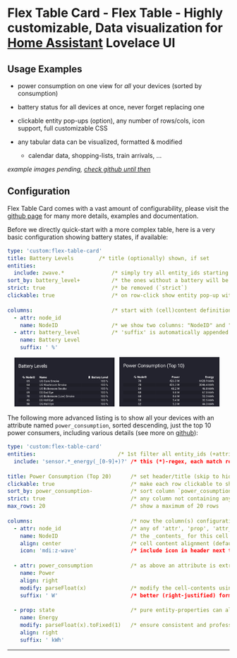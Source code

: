 # Flex Table Card - Flex Table - Highly customizable, Data visualization for [Home Assistant](https://github.com/home-assistant/home-assistant) Lovelace UI

## Usage Examples

* power consumption on one view for _all_ your devices (sorted by consumption)
* battery status for all devices at once, never forget replacing one
* clickable entity pop-ups (option), any number of rows/cols, icon support, full customizable CSS
* any tabular data can be visualized, formatted & modified

  * calendar data, shopping-lists, train arrivals, ... 

*example images pending, [check github until then](https://github.com/daringer/flex-table-card/)*


## Configuration

Flex Table Card comes with a vast amount of configurability, please visit the
[github page](https://github.com/daringer/flex-table-card/) for many more details, examples and
documentation.

Before we directly quick-start with a more complex table, here is a very basic configuration 
showing battery states, if available:

```yaml
type: 'custom:flex-table-card'
title: Battery Levels		 /* title (optionally) shown, if set                    */
entities:
  include: zwave.*               /* simply try all entity_ids starting with 'zwave.*'   */
sort_by: battery_level+	         /* the ones without a battery will be automatically be */
strict: true                     /* be removed (`strict`)                               */
clickable: true                  /* on row-click show entity pop-up with details        */

columns:                         /* start with (cell)content definition                 */
  - attr: node_id
    name: NodeID                 /* we show two columns: "NodeID" and "Battery Level"   */
  - attr: battery_level          /* 'suffix' is automatically appended as formatting    */
    name: Battery Level
    suffix: ' %'
```
&nbsp;&nbsp;&nbsp;&nbsp;<img src="https://github.com/daringer/image_dump/blob/master/bat_levels.png?raw=true" width=45% />&nbsp;&nbsp;&nbsp;<img src="https://github.com/daringer/image_dump/blob/master/power_consumption.png?raw=true" width=45% />


The following more advanced listing is to show all your devices with an attribute named `power_consumption`, 
sorted descending, just the top 10 power consumers, including various details (see more on [github](https://github.com/daringer/flex-table-card/)):

```yaml
type: 'custom:flex-table-card'
entities:	                       /* 1st filter all entity_ids (+attributes) by                */
  include: 'sensor.*_energy(_[0-9]+)?' /* this (*)-regex, each match represents a row in flex-table */

title: Power Consumption (Top 20)      /* set header/title (skip to hide)                           */
clickable: true                        /* make each row clickable to show the entity id's pop-up    */
sort_by: power_consumption-            /* sort column `power_cosumption` in descending order (-)    */
strict: true                           /* any column not containing any data (or null) is skipped   */
max_rows: 20                           /* show a maximum of 20 rows                                 */

columns:                               /* now the column(s) configuration follows:                  */
  - attr: node_id                      /* any of 'attr', 'prop', 'attr_as_list' or 'multi' defines  */
    name: NodeID                       /* the _contents_ for this cell                              */
    align: center                      /* cell content alignment (defaults to 'left')               */
    icon: 'mdi:z-wave'                 /* include icon in header next to 'name'                     */

  - attr: power_consumption            /* as above an attribute is extracted from the row-entity    */
    name: Power
    align: right                        
    modify: parseFloat(x)              /* modify the cell-contents using js, number conversion for  */
    suffix: ' W'                       /* better (right-justified) formatting

  - prop: state                        /* pure entity-properties can also be referenced             */
    name: Energy                        
    modify: parseFloat(x).toFixed(1)   /* ensure consistent and professional look & format          */
    align: right                        
    suffix: ' kWh'
```

* * *
